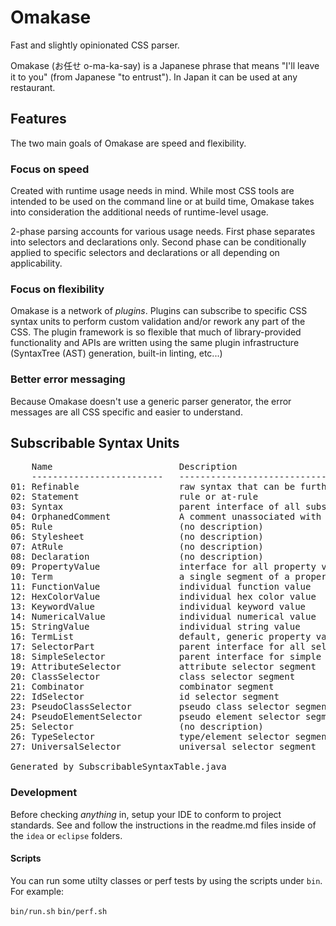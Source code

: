 Omakase
=======

Fast and slightly opinionated CSS parser.

Omakase (お任せ o-ma-ka-say) is a Japanese phrase that means "I'll leave it to you" (from Japanese "to entrust"). In Japan it can be used at any restaurant.

Features
--------

The two main goals of Omakase are speed and flexibility.

### Focus on speed

Created with runtime usage needs in mind. While most CSS tools are intended to be used on the command line or at build time, Omakase takes into consideration the additional needs of runtime-level usage.

2-phase parsing accounts for various usage needs. First phase separates into selectors and declarations only. Second phase can be conditionally applied to specific selectors and declarations or all depending on applicability. 

### Focus on flexibility

Omakase is a network of *plugins*. Plugins can subscribe to specific CSS syntax units to perform custom validation and/or rework any part of the CSS. The plugin framework is so flexible that much of library-provided functionality and APIs are written using the same plugin infrastructure (SyntaxTree (AST) generation, built-in linting, etc...)

### Better error messaging

Because Omakase doesn't use a generic parser generator, the error messages are all CSS specific and easier to understand.

Subscribable Syntax Units
-------------------------

<pre>
    Name                        Description                                               Enablement / Dependency     Type
    -------------------------   -------------------------------------------------------   -------------------------   ---------------
01: Refinable                   raw syntax that can be further refined                    Automatic                   interface
02: Statement                   rule or at-rule                                           SyntaxTree                  interface
03: Syntax                      parent interface of all subscribable units                Automatic                   interface
04: OrphanedComment             A comment unassociated with any syntax unit               Under certain conditions    class
05: Rule                        (no description)                                          SyntaxTree                  class
06: Stylesheet                  (no description)                                          SyntaxTree                  class
07: AtRule                      (no description)                                          Automatic                   class
08: Declaration                 (no description)                                          Automatic                   class
09: PropertyValue               interface for all property values                         Declaration#refine          interface
10: Term                        a single segment of a property value                      Declaration#refine          interface
11: FunctionValue               individual function value                                 Declaration#refine          class
12: HexColorValue               individual hex color value                                Declaration#refine          class
13: KeywordValue                individual keyword value                                  Declaration#refine          class
14: NumericalValue              individual numerical value                                Declaration#refine          class
15: StringValue                 individual string value                                   Declaration#refine          class
16: TermList                    default, generic property value                           Declaration#refine          class
17: SelectorPart                parent interface for all selector segments                Selector#refine             interface
18: SimpleSelector              parent interface for simple selectors                     Selector#refine             interface
19: AttributeSelector           attribute selector segment                                Selector#refine             class
20: ClassSelector               class selector segment                                    Selector#refine             class
21: Combinator                  combinator segment                                        Selector#refine             class
22: IdSelector                  id selector segment                                       Selector#refine             class
23: PseudoClassSelector         pseudo class selector segment                             Selector#refine             class
24: PseudoElementSelector       pseudo element selector segment                           Selector#refine             class
25: Selector                    (no description)                                          Automatic                   class
26: TypeSelector                type/element selector segment                             Selector#refine             class
27: UniversalSelector           universal selector segment                                Selector#refine             class

Generated by SubscribableSyntaxTable.java
</pre>

### Development

Before checking *anything* in, setup your IDE to conform to project standards. See and follow the instructions in the readme.md files inside of the `idea` or `eclipse` folders. 

#### Scripts

You can run some utilty classes or perf tests by using the scripts under `bin`. For example:

`bin/run.sh`
`bin/perf.sh`

